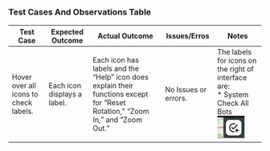 ### Test Cases And Observations Table
| **Test Case** | **Expected Outcome** | **Actual Outcome** | **Issues/Erros** | **Notes** |
|---------------|----------------------|--------------------|------------------|-----------|
| Hover over all icons to check labels. | Each icon displays a label. | Each icon has labels and the “Help” icon does explain their functions except for “Reset Rotation,” “Zoom In,” and “Zoom Out.” | No Issues or errors. | The labels for icons on the right of interface are:<br>* System Check All Bots<br>![System Check](https://raw.githubusercontent.com/Kait211/Practice/main/System_Check_All_Bots.png) |